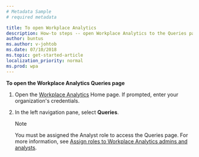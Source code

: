 ```yaml
---
# Metadata Sample
# required metadata

title: To open Workplace Analytics
description: How-to steps -- open Workplace Analytics to the Queries page.
author: buntus
ms.author: v-johtob
ms.date: 07/10/2018
ms.topic: get-started-article
localization_priority: normal 
ms.prod: wpa
---
```


**To open the Workplace Analytics Queries page** 

1. Open the [Workplace Analytics](https://workplaceanalytics.office.com) Home page. If prompted, enter your organization's credentials.
2. In the left navigation pane, select **Queries**. 

   >[!Note] 
   >You must be assigned the Analyst role to access the Queries page. 
   For more information, see [Assign roles to Workplace Analytics admins and analysts](../setup/set-up-workplace-analytics.md#step-3-assign-roles-to-workplace-analytics-admins-and-analysts).


</br>